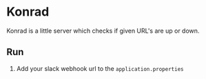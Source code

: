 # Konrad

Konrad is a little server which checks if given URL's are up or down.

## Run

1. Add your slack webhook url to the `application.properties`
